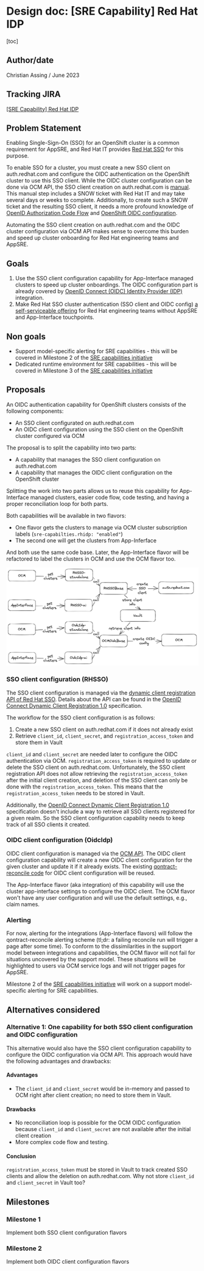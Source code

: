 # Design doc: [SRE Capability] Red Hat IDP

[toc]

## Author/date

Christian Assing / June 2023

## Tracking JIRA

[[SRE Capability] Red Hat IDP](https://issues.redhat.com/browse/SDE-2620)

## Problem Statement

Enabling Single-Sign-On (SSO) for an OpenShift cluster is a common requirement for AppSRE, and Red Hat IT provides [Red Hat SSO](https://auth.redhat.com) for this purpose.

To enable SSO for a cluster, you must create a new SSO client on auth.redhat.com and configure the OIDC authentication on the OpenShift cluster to use this SSO client. While the OIDC cluster configuration can be done via OCM API, the SSO client creation on auth.redhat.com is [manual](https://source.redhat.com/groups/public/identity-access-management/it_iam_internal_sso_int_idp_wiki/how_to_get_sso_for_your_application_or_vendor). This manual step includes a SNOW ticket with Red Hat IT and may take several days or weeks to complete. Additionally, to create such a SNOW ticket and the resulting SSO client, it needs a more profound knowledge of [OpenID Authorization Code Flow](http://openid.net/specs/openid-connect-core-1_0.html#CodeFlowAuth) and [OpenShift OIDC configuration](https://docs.openshift.com/container-platform/4.13/authentication/identity_providers/configuring-oidc-identity-provider.html).

Automating the SSO client creation on auth.redhat.com and the OIDC cluster configuration via OCM API makes sense to overcome this burden and speed up cluster onboarding for Red Hat engineering teams and AppSRE.


## Goals

1. Use the SSO client configuration capability for App-Interface managed clusters to speed up cluster onboardings. The OIDC configuration part is already covered by [OpenID Connect (OIDC) Identity Provider (IDP)](docs/app-sre/sop/oidc-idp.md) integration.
1. Make Red Hat SSO cluster authentication (SSO client and OIDC config) [a self-serviceable offering](https://source.redhat.com/groups/public/sre/wiki/red_hat_sso_idp_for_osdrosa_authentication) for Red Hat engineering teams without AppSRE and App-Interface touchpoints.

## Non goals

- Support model-specific alerting for SRE capabilities - this will be covered in Milestone 2 of the [SRE capabilities initiative](docs/app-sre/initiatives/sre-capabilities.md)
- Dedicated runtime environment for SRE capabilities - this will be covered in Milestone 3 of the [SRE capabilities initiative](docs/app-sre/initiatives/sre-capabilities.md)

## Proposals

An OIDC authentication capability for OpenShift clusters consists of the following components:

* An SSO client configurated on auth.redhat.com
* An OIDC client configuration using the SSO client on the OpenShift cluster configured via OCM

The proposal is to split the capability into two parts:

* A capability that manages the SSO client configuration on auth.redhat.com
* A capability that manages the OIDC client configuration on the OpenShift cluster

Splitting the work into two parts allows us to reuse this capability for App-Interface managed clusters, easier code flow, code testing, and having a proper reconciliation loop for both parts.

Both capabilities will be available in two flavors:

* One flavor gets the clusters to manage via OCM cluster subscription labels (`sre-capabilties.rhidp: "enabled"`)
* The second one will get the clusters from App-Inferface

And both use the same code base. Later, the App-Interface flavor will be refactored to label the clusters in OCM and use the OCM flavor too.

![](images/rhidp.png)

### SSO client configuration (RHSSO)

The SSO client configuration is managed via the [dynamic client registration API of Red Hat SSO](https://access.redhat.com/documentation/en-us/red_hat_single_sign-on/7.0/html/securing_applications_and_services_guide/client_registration#openid_connect_dynamic_client_registration). Details about the API can be found in the [OpenID Connect Dynamic Client Registration 1.0](https://openid.net/specs/openid-connect-registration-1_0.html) specification.

The workflow for the SSO client configuration is as follows:

1. Create a new SSO client on auth.redhat.com if it does not already exist
1. Retrieve `client_id`, `client_secret`, and `registration_access_token` and store them in Vault

`client_id` and `client_secret` are needed later to configure the OIDC authentication via OCM. `registration_access_token` is required to update or delete the SSO client on auth.redhat.com. Unfortunately, the SSO client registration API does not allow retrieving the `registration_access_token` after the initial client creation, and deletion of the SSO client can only be done with the `registration_access_token`. This means that the `registration_access_token` needs to be stored in Vault.

Additionally, the [OpenID Connect Dynamic Client Registration 1.0](https://openid.net/specs/openid-connect-registration-1_0.html) specification doesn't include a way to retrieve all SSO clients registered for a given realm. So the SSO client configuration capability needs to keep track of all SSO clients it created.

### OIDC client configuration (OidcIdp)

OIDC client configuration is managed via the [OCM API](https://api.openshift.com). The OIDC client configuration capability will create a new OIDC client configuration for the given cluster and update it if it already exists. The existing [qontract-reconcile code](https://github.com/app-sre/qontract-reconcile/blob/master/reconcile/ocm_oidc_idp.py) for OIDC client configuration will be reused.

The App-Interface flavor (aka integration) of this capability will use the cluster app-interface settings to configure the OIDC client. The OCM flavor won't have any user configuration and will use the default settings, e.g., claim names.

### Alerting

For now, alerting for the integrations (App-Interface flavors) will follow the qontract-reconcile alerting scheme (tl;dr: a failing reconcile run will trigger a page after some time). To conform to the dissimilarities in the support model between integrations and capabilities, the OCM flavor will not fail for situations uncovered by the support model. These situations will be highlighted to users via OCM service logs and will not trigger pages for AppSRE.

Milestone 2 of the [SRE capabilities initiative](docs/app-sre/initiatives/sre-capabilities.md) will work on a support model-specific alerting for SRE capabilities.

## Alternatives considered

### Alternative 1: One capability for both SSO client configuration and OIDC configuration

This alternative would also have the SSO client configuration capability to configure the OIDC configuration via OCM API. This approach would have the following advantages and drawbacks:

#### Advantages

* The `client_id` and `client_secret` would be in-memory and passed to OCM right after client creation; no need to store them in Vault.

#### Drawbacks

* No reconciliation loop is possible for the OCM OIDC configuration because `client_id` and `client_secret` are not available after the initial client creation
* More complex code flow and testing.

#### Conclusion

`registration_access_token` must be stored in Vault to track created SSO clients and allow the deletion on auth.redhat.com. Why not store `client_id` and `client_secret` in Vault too?

## Milestones

### Milestone 1

Implement both SSO client configuration flavors

### Milestone 2

Implement both OIDC client configuration flavors

